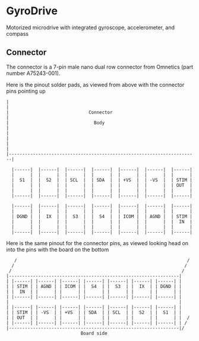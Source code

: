 # GyroDrive
Motorized microdrive with integrated gyroscope, accelerometer, and compass

## Connector
The connector is a 7-pin male nano dual row connector from Omnetics (part number A75243-001).

Here is the pinout solder pads, as viewed from above with the connector pins pointing up

```
|                                                                       |
|                              Connector                                |
|                                Body                                   |
|                                                                       |
|                                                                       |
|-----------------------------------------------------------------------|

  |------|  |------|  |------|  |------|  |------|  |------|  |------|
  |      |  |      |  |      |  |      |  |      |  |      |  |      |
  |  S1  |  |  S2  |  | SCL  |  | SDA  |  | +VS  |  | -VS  |  | STIM |
  |      |  |      |  |      |  |      |  |      |  |      |  | OUT  |
  |      |  |      |  |      |  |      |  |      |  |      |  |      |
  |------|  |------|  |------|  |------|  |------|  |------|  |------|

  |------|  |------|  |------|  |------|  |------|  |------|  |------|
  |      |  |      |  |      |  |      |  |      |  |      |  |      |
  | DGND |  |  IX  |  |  S3  |  |  S4  |  | ICOM |  | AGND |  | STIM |
  |      |  |      |  |      |  |      |  |      |  |      |  |  IN  |
  |      |  |      |  |      |  |      |  |      |  |      |  |      |
  |------|  |------|  |------|  |------|  |------|  |------|  |------|
```


Here is the same pinout for the connector pins, as viewed looking head on into the pins with the board on the bottom

```
   /                                                                /
  /                                                                /
 /                                                                /
|----------------------------------------------------------------|
| |------| |------| |------| |------| |------| |------| |------| |
| | STIM | | AGND | | ICOM | |  S4  | |  S3  | |  IX  | | DGND | |
| |  IN  | |      | |      | |      | |      | |      | |      | |
| |------| |------| |------| |------| |------| |------| |------| |
|                                                                |    
| |------| |------| |------| |------| |------| |------| |------| |
| | STIM | | -VS  | | +VS  | | SDA  | | SCL  | |  S2  | |  S1  | |
| | OUT  | |      | |      | |      | |      | |      | |      | |  /
| |------| |------| |------| |------| |------| |------| |------| | /
|----------------------------------------------------------------|/
                            Board side
```
